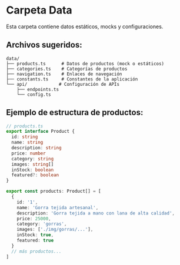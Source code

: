 # Carpeta Data

Esta carpeta contiene datos estáticos, mocks y configuraciones.

## Archivos sugeridos:

```
data/
├── products.ts      # Datos de productos (mock o estáticos)
├── categories.ts    # Categorías de productos
├── navigation.ts    # Enlaces de navegación
├── constants.ts     # Constantes de la aplicación
└── api/            # Configuración de APIs
    ├── endpoints.ts
    └── config.ts
```

## Ejemplo de estructura de productos:

```typescript
// products.ts
export interface Product {
  id: string
  name: string
  description: string
  price: number
  category: string
  images: string[]
  inStock: boolean
  featured?: boolean
}

export const products: Product[] = [
  {
    id: '1',
    name: 'Gorra tejida artesanal',
    description: 'Gorra tejida a mano con lana de alta calidad',
    price: 25000,
    category: 'gorras',
    images: ['./img/gorras/...'],
    inStock: true,
    featured: true
  }
  // más productos...
]
```